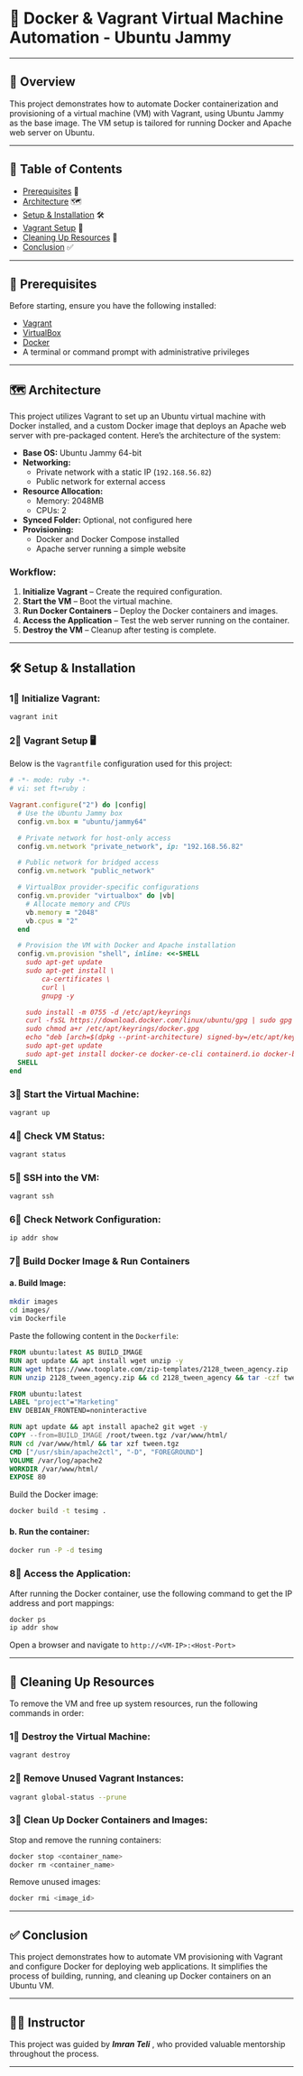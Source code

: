 
# 🚀 Docker & Vagrant Virtual Machine Automation - Ubuntu Jammy

---

## 📖 Overview
This project demonstrates how to automate Docker containerization and provisioning of a virtual machine (VM) with Vagrant, using Ubuntu Jammy as the base image. The VM setup is tailored for running Docker and Apache web server on Ubuntu.

---

## 📑 Table of Contents

- [Prerequisites](-Prerequisites) 🔑
- [Architecture](-architecture) 🗺️
- [Setup & Installation](-setup-and-installation) 🛠️
- [Vagrant Setup](-vagrant-setup) 🐳
- [Cleaning Up Resources](#-cleaning-up-resources) 🧹
- [Conclusion](#-conclusion) ✅
---

## 🔑 Prerequisites
Before starting, ensure you have the following installed:
- [Vagrant](https://www.vagrantup.com/downloads)
- [VirtualBox](https://www.virtualbox.org/wiki/Downloads)
- [Docker](https://docs.docker.com/get-docker/)
- A terminal or command prompt with administrative privileges

---

## 🗺️ Architecture
This project utilizes Vagrant to set up an Ubuntu virtual machine with Docker installed, and a custom Docker image that deploys an Apache web server with pre-packaged content. Here’s the architecture of the system:
- **Base OS:** Ubuntu Jammy 64-bit
- **Networking:**
  - Private network with a static IP (`192.168.56.82`)
  - Public network for external access
- **Resource Allocation:**
  - Memory: 2048MB
  - CPUs: 2
- **Synced Folder:** Optional, not configured here
- **Provisioning:**
  - Docker and Docker Compose installed
  - Apache server running a simple website

### Workflow:
1. **Initialize Vagrant** – Create the required configuration.
2. **Start the VM** – Boot the virtual machine.
3. **Run Docker Containers** – Deploy the Docker containers and images.
4. **Access the Application** – Test the web server running on the container.
5. **Destroy the VM** – Cleanup after testing is complete.

---

## 🛠️ Setup & Installation

### 1⃣ Initialize Vagrant:
```bash
vagrant init
```

### 2⃣ Vagrant Setup 🖥️

Below is the `Vagrantfile` configuration used for this project:

```ruby
# -*- mode: ruby -*-
# vi: set ft=ruby :

Vagrant.configure("2") do |config|
  # Use the Ubuntu Jammy box
  config.vm.box = "ubuntu/jammy64"

  # Private network for host-only access
  config.vm.network "private_network", ip: "192.168.56.82"

  # Public network for bridged access
  config.vm.network "public_network"

  # VirtualBox provider-specific configurations
  config.vm.provider "virtualbox" do |vb|
    # Allocate memory and CPUs
    vb.memory = "2048"
    vb.cpus = "2"
  end

  # Provision the VM with Docker and Apache installation
  config.vm.provision "shell", inline: <<-SHELL
    sudo apt-get update
    sudo apt-get install \
        ca-certificates \
        curl \
        gnupg -y

    sudo install -m 0755 -d /etc/apt/keyrings
    curl -fsSL https://download.docker.com/linux/ubuntu/gpg | sudo gpg --dearmor -o /etc/apt/keyrings/docker.gpg
    sudo chmod a+r /etc/apt/keyrings/docker.gpg
    echo "deb [arch=$(dpkg --print-architecture) signed-by=/etc/apt/keyrings/docker.gpg] https://download.docker.com/linux/ubuntu $(. /etc/os-release && echo "$VERSION_CODENAME") stable" | sudo tee /etc/apt/sources.list.d/docker.list > /dev/null
    sudo apt-get update
    sudo apt-get install docker-ce docker-ce-cli containerd.io docker-buildx-plugin docker-compose-plugin -y
  SHELL
end
```

### 3⃣ Start the Virtual Machine:
```bash
vagrant up
```

### 4⃣ Check VM Status:
```bash
vagrant status
```

### 5⃣ SSH into the VM:
```bash
vagrant ssh
```

### 6⃣ Check Network Configuration:
```bash
ip addr show
```

### 7⃣ Build Docker Image & Run Containers

#### a. Build Image:
```bash
mkdir images
cd images/
vim Dockerfile
```

Paste the following content in the `Dockerfile`:

```Dockerfile
FROM ubuntu:latest AS BUILD_IMAGE
RUN apt update && apt install wget unzip -y
RUN wget https://www.tooplate.com/zip-templates/2128_tween_agency.zip
RUN unzip 2128_tween_agency.zip && cd 2128_tween_agency && tar -czf tween.tgz * && mv tween.tgz /root/tween.tgz

FROM ubuntu:latest
LABEL "project"="Marketing"
ENV DEBIAN_FRONTEND=noninteractive

RUN apt update && apt install apache2 git wget -y
COPY --from=BUILD_IMAGE /root/tween.tgz /var/www/html/
RUN cd /var/www/html/ && tar xzf tween.tgz
CMD ["/usr/sbin/apache2ctl", "-D", "FOREGROUND"]
VOLUME /var/log/apache2
WORKDIR /var/www/html/
EXPOSE 80
```

Build the Docker image:
```bash
docker build -t tesimg .
```

#### b. Run the container:
```bash
docker run -P -d tesimg
```

### 8⃣ Access the Application:

After running the Docker container, use the following command to get the IP address and port mappings:

```bash
docker ps
ip addr show
```

Open a browser and navigate to `http://<VM-IP>:<Host-Port>`

---

## 🧹 Cleaning Up Resources

To remove the VM and free up system resources, run the following commands in order:

### 1⃣ Destroy the Virtual Machine:
```bash
vagrant destroy
```

### 2⃣ Remove Unused Vagrant Instances:
```bash
vagrant global-status --prune
```

### 3⃣ Clean Up Docker Containers and Images:

Stop and remove the running containers:
```bash
docker stop <container_name>
docker rm <container_name>
```

Remove unused images:
```bash
docker rmi <image_id>
```

---

## ✅ Conclusion

This project demonstrates how to automate VM provisioning with Vagrant and configure Docker for deploying web applications. It simplifies the process of building, running, and cleaning up Docker containers on an Ubuntu VM.

---

## 👨‍🏫 Instructor

This project was guided by ***Imran Teli*** , who provided valuable mentorship throughout the process.

---
